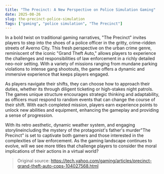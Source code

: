 ```yaml
---
title: "The Precinct: A New Perspective on Police Simulation Gaming"
date: 2025-08-26
slug: the-precinct-police-simulation
Tags: ["gaming", "police simulation", "The Precinct"]
---
```


In a bold twist on traditional gaming narratives, "The Precinct" invites players to step into the shoes of a police officer in the gritty, crime-ridden streets of Averno City. This fresh perspective on the urban crime genre, reminiscent of the iconic "Grand Theft Auto," allows players to experience the challenges and responsibilities of law enforcement in a richly detailed neo-noir setting. With a variety of missions ranging from mundane parking violations to intense gang shootouts, the game offers a dynamic and immersive experience that keeps players engaged.

As players navigate their shifts, they can choose how to approach their duties, whether its through diligent ticketing or high-stakes night patrols. The games unique structure encourages strategic thinking and adaptability, as officers must respond to random events that can change the course of their shift. With each completed mission, players earn experience points to unlock new abilities and equipment, enhancing the gameplay and providing a sense of progression.

With its retro aesthetic, dynamic weather system, and engaging storylineincluding the mystery of the protagonist's father's murder"The Precinct" is set to captivate both gamers and those interested in the complexities of law enforcement. As the gaming landscape continues to evolve, will we see more titles that challenge players to consider the moral implications of their actions in a virtual world? 

> Original source: https://tech.yahoo.com/gaming/articles/precinct-grand-theft-auto-cops-104027568.html